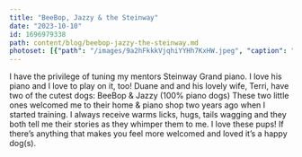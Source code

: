 ```yaml
---
title: "BeeBop, Jazzy & the Steinway"
date: "2023-10-10"
id: 1696979338
path: content/blog/beebop-jazzy-the-steinway.md
photoset: [{"path": "/images/9a2hFkkkVjqhiYYHh7KxHW.jpeg", "caption": "BeeBop n\u2019 Jazzy- Clinton, UT", "thumbnail": "True"}]
---
```

I have the privilege of tuning my mentors Steinway Grand piano. I love his piano and I love to play on it, too! Duane and and his lovely wife, Terri,  have two of the cutest dogs: BeeBop & Jazzy (100% piano dogs) These two little ones welcomed me to their home & piano shop two years ago when I started training. I always receive warms licks, hugs, tails wagging and they both tell me their stories as they whimper them to me. I love these pups! If there’s anything that makes you feel more welcomed and loved it’s a happy dog(s).